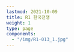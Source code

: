 ```yaml
---
lastmod: 2021-10-09
title: R1 한국전쟁
weight: 1
type: page
components: 
  - "/img/R1-013_1.jpg"
---
```

